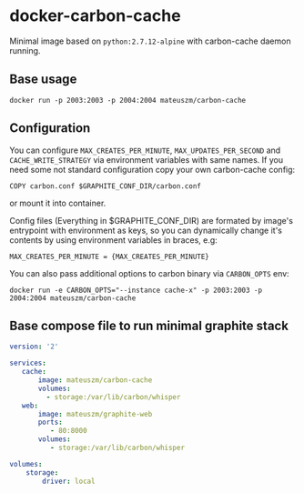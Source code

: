 # docker-carbon-cache #
Minimal image based on `python:2.7.12-alpine` with carbon-cache daemon running.

## Base usage ##
```
docker run -p 2003:2003 -p 2004:2004 mateuszm/carbon-cache
```

## Configuration ##
You can configure `MAX_CREATES_PER_MINUTE`, `MAX_UPDATES_PER_SECOND` and 
`CACHE_WRITE_STRATEGY` via environment variables with same names.
If you need some not standard configuration copy your own carbon-cache config:

```
COPY carbon.conf $GRAPHITE_CONF_DIR/carbon.conf
```
or mount it into container.

Config files (Everything in $GRAPHITE_CONF_DIR) are formated by image's 
entrypoint with environment as keys, so you can dynamically change it's contents
by using environment variables in braces, e.g:

```
MAX_CREATES_PER_MINUTE = {MAX_CREATES_PER_MINUTE}
```

You can also pass additional options to carbon binary via `CARBON_OPTS` env:
```
docker run -e CARBON_OPTS="--instance cache-x" -p 2003:2003 -p 2004:2004 mateuszm/carbon-cache
```

## Base compose file to run minimal graphite stack ##

```yaml
version: '2'

services:
   cache:
       image: mateuszm/carbon-cache
       volumes:
         - storage:/var/lib/carbon/whisper
   web:
       image: mateuszm/graphite-web
       ports:
          - 80:8000
       volumes:
          - storage:/var/lib/carbon/whisper

volumes:
    storage:
        driver: local
```
